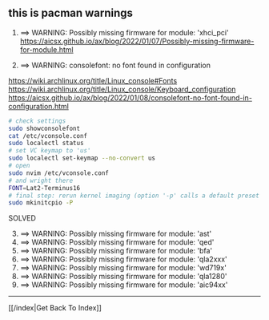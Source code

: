 ## this is pacman warnings

1. ==> WARNING: Possibly missing firmware for module: 'xhci_pci'
https://aicsx.github.io/ax/blog/2022/01/07/Possibly-missing-firmware-for-module.html


2. ==> WARNING: consolefont: no font found in configuration

https://wiki.archlinux.org/title/Linux_console#Fonts
https://wiki.archlinux.org/title/Linux_console/Keyboard_configuration
https://aicsx.github.io/ax/blog/2022/01/08/consolefont-no-font-found-in-configuration.html

```bash
# check settings
sudo showconsolefont
cat /etc/vconsole.conf
sudo localectl status
# set VC keymap to 'us'
sudo localectl set-keymap --no-convert us
# open
sudo nvim /etc/vconsole.conf
# and wright there
FONT=Lat2-Terminus16
# final step: rerun kernel imaging (option '-p' calls a default preset to be used for building the kernel image. If you have other needs read the documentation about mkinitcpio.
sudo mkinitcpio -P
```
SOLVED

3. ==> WARNING: Possibly missing firmware for module: 'ast'
4. ==> WARNING: Possibly missing firmware for module: 'qed'
5. ==> WARNING: Possibly missing firmware for module: 'bfa'
6. ==> WARNING: Possibly missing firmware for module: 'qla2xxx'
7. ==> WARNING: Possibly missing firmware for module: 'wd719x'
8. ==> WARNING: Possibly missing firmware for module: 'qla1280'
9. ==> WARNING: Possibly missing firmware for module: 'aic94xx'


---

[[/index|Get Back To Index]]
